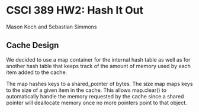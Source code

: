 # CSCI 389 HW2: Hash It Out
Mason Koch and Sebastian Simmons


## Cache Design
We decided to use a map container for the internal hash table as well as for another hash table that keeps track of the amount of memory used by each item added to the cache. 

The map hashes keys to a shared_pointer of bytes. The size map maps keys to the size of a given item in the cache. This allows map.clear() to automatically handle the memory requested by the cache since a shared pointer will deallocate memory once no more pointers point to that object.

